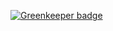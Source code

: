 
[![Greenkeeper badge](https://badges.greenkeeper.io/penx/react-merge-values.svg)](https://greenkeeper.io/)
